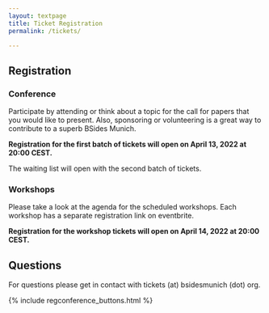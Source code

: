 ```yaml
---
layout: textpage
title: Ticket Registration
permalink: /tickets/

---
```


## Registration

### Conference

Participate by attending or think about a topic for the call for papers that you would like to present.
Also, sponsoring or volunteering is a great way to contribute to a superb BSides Munich.

**Registration for the first batch of tickets will open on April 13, 2022 at 20:00 CEST.**

The waiting list will open with the second batch of tickets.

### Workshops

Please take a look at the agenda for the scheduled workshops.
Each workshop has a separate registration link on eventbrite.

**Registration for the workshop tickets will open on April 14, 2022 at 20:00 CEST.**

## Questions

For questions please get in contact with tickets (at) bsidesmunich (dot) org.

{% include regconference_buttons.html %}

